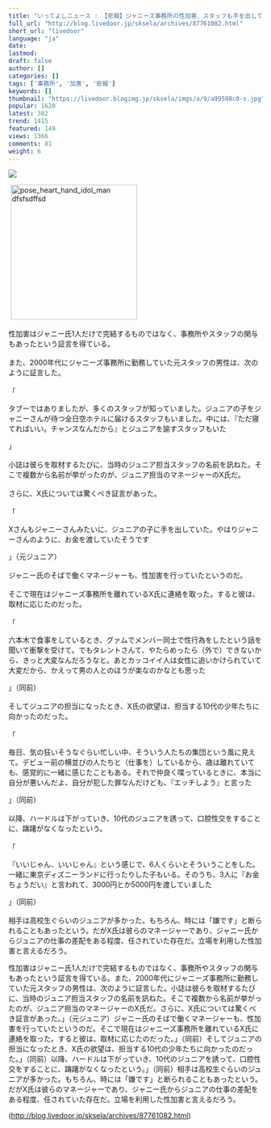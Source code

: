 ```yaml
---
title: "いってよしニュース : 【悲報】ジャニーズ事務所の性加害、スタッフも手を出していたという証言が話題に"
full_url: "http://blog.livedoor.jp/sksela/archives/87761082.html"
short_url: "livedoor"
language: "ja"
date: 
lastmod: 
draft: false
author: []
categories: []
tags: ['事務所', '加害', '悲報']
keywords: []
thumbnail: "https://livedoor.blogimg.jp/sksela/imgs/a/9/a99598c0-s.jpg"
popular: 1620
latest: 382
trend: 1415
featured: 149
views: 1366
comments: 81
weight: 6
---
```


![](https://livedoor.blogimg.jp/sksela/imgs/a/9/a99598c0-s.jpg)

<div><a target='_blank' title='pose_heart_hand_idol_man dfsfsdffsd' href='https://livedoor.blogimg.jp/sksela/imgs/a/9/a99598c0.jpg'><img class='pict' hspace='5' alt='pose_heart_hand_idol_man dfsfsdffsd' border='0' height='267' width='250' src='https://livedoor.blogimg.jp/sksela/imgs/a/9/a99598c0-s.jpg'><br></a><br> 性加害はジャニー氏1人だけで完結するものではなく、事務所やスタッフの関与もあったという証言を得ている。 <br> <br> また、2000年代にジャニーズ事務所に勤務していた元スタッフの男性は、次のように証言した。 <br> <br> 「<p>タブーではありましたが、多くのスタッフが知っていました。ジュニアの子をジャニーさんが待つ全日空ホテルに届けるスタッフもいました。中には、『ただ寝てればいい。チャンスなんだから』とジュニアを諭すスタッフもいた</p>」 <br> <br> 小誌は彼らを取材するたびに、当時のジュニア担当スタッフの名前を訊ねた。そこで複数から名前が挙がったのが、ジュニア担当のマネージャーのX氏だ。 <br> <br> さらに、X氏については驚くべき証言があった。 <br> <br> 「<p>Xさんもジャニーさんみたいに、ジュニアの子に手を出していた。やはりジャニーさんのように、お金を渡していたそうです</p>」（元ジュニア） <br> <br> ジャニー氏のそばで働くマネージャーも、性加害を行っていたというのだ。 <br> <br> そこで現在はジャニーズ事務所を離れているX氏に連絡を取った。すると彼は、取材に応じたのだった。 <br> <br> 「<p>六本木で食事をしているとき、グァムでメンバー同士で性行為をしたという話を聞いて衝撃を受けて。でもタレントさんて、やたらめったら（外で）できないから、きっと大変なんだろうなと。あとカッコイイ人は女性に追いかけられていて大変だから、かえって男の人とのほうが楽なのかなとも思った</p>」（同前） <br> <br> そしてジュニアの担当になったとき、X氏の欲望は、担当する10代の少年たちに向かったのだった。 <br> <br> 「<p>毎日、気の狂いそうなぐらい忙しい中、そういう人たちの集団という風に見えて。デビュー前の横並びの人たちと（仕事を）しているから、歳は離れていても、感覚的に一緒に感じたこともある。それで仲良く喋っているときに、本当に自分が悪いんだよ、自分が犯した罪なんだけども、『エッチしよう』と言った</p>」（同前） <br> <br> 以降、ハードルは下がっていき、10代のジュニアを誘って、口腔性交をすることに、躊躇がなくなったという。 <br> <br> 「<p>『いいじゃん、いいじゃん』という感じで、6人くらいとそういうことをした。一緒に東京ディズニーランドに行ったりした子もいる。そのうち、3人に『お金ちょうだい』と言われて、3000円とか5000円を渡していました</p>」（同前） <br> <br> 相手は高校生ぐらいのジュニアが多かった。もちろん、時には「嫌です」と断られることもあったという。だがX氏は彼らのマネージャーであり、ジャニー氏からジュニアの仕事の差配をある程度、任されていた存在だ。立場を利用した性加害と言えるだろう。 <p>性加害はジャニー氏1人だけで完結するものではなく、事務所やスタッフの関与もあったという証言を得ている。また、2000年代にジャニーズ事務所に勤務していた元スタッフの男性は、次のように証言した。小誌は彼らを取材するたびに、当時のジュニア担当スタッフの名前を訊ねた。そこで複数から名前が挙がったのが、ジュニア担当のマネージャーのX氏だ。さらに、X氏については驚くべき証言があった。」（元ジュニア）ジャニー氏のそばで働くマネージャーも、性加害を行っていたというのだ。そこで現在はジャニーズ事務所を離れているX氏に連絡を取った。すると彼は、取材に応じたのだった。」（同前）そしてジュニアの担当になったとき、X氏の欲望は、担当する10代の少年たちに向かったのだった。」（同前）以降、ハードルは下がっていき、10代のジュニアを誘って、口腔性交をすることに、躊躇がなくなったという。」（同前）相手は高校生ぐらいのジュニアが多かった。もちろん、時には「嫌です」と断られることもあったという。だがX氏は彼らのマネージャーであり、ジャニー氏からジュニアの仕事の差配をある程度、任されていた存在だ。立場を利用した性加害と言えるだろう。</p></div>

(http://blog.livedoor.jp/sksela/archives/87761082.html)
